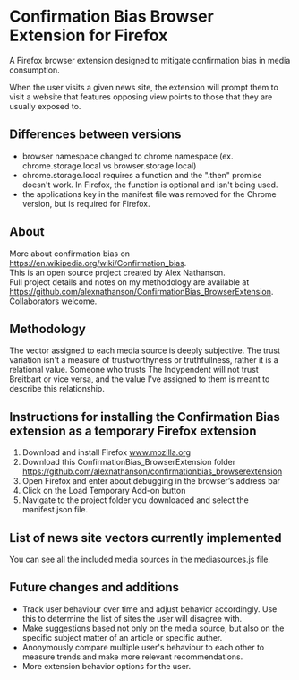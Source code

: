 # Confirmation Bias Browser Extension for Firefox
A Firefox browser extension designed to mitigate confirmation bias in media consumption.

When the user visits a given news site, the extension will prompt them to visit a website that features opposing view points to those that they are usually exposed to. 


## Differences between versions
* browser namespace changed to chrome namespace (ex. chrome.storage.local vs browser.storage.local)
* chrome.storage.local requires a function and the ".then" promise doesn't work. In Firefox, the function is optional and isn't being used.
* the applications key in the manifest file was removed for the Chrome version, but is required for Firefox.


## About
More about confirmation bias on https://en.wikipedia.org/wiki/Confirmation_bias. <br>
This is an open source project created by Alex Nathanson. <br> 
Full project details and notes on my methodology are available at https://github.com/alexnathanson/ConfirmationBias_BrowserExtension. <br>
Collaborators welcome. 

## Methodology
The vector assigned to each media source is deeply subjective. The trust variation isn't a measure of trustworthyness or truthfullness, rather it is a relational value. Someone who trusts The Indypendent will not trust Breitbart or vice versa, and the value I've assigned to them is meant to describe this relationship.

## Instructions for installing the Confirmation Bias extension as a temporary Firefox extension
1) Download and install Firefox www.mozilla.org
2) Download this ConfirmationBias_BrowserExtension folder https://github.com/alexnathanson/confirmationbias_browserextension
3) Open Firefox and enter about:debugging in the browser’s address bar
4) Click on the Load Temporary Add-on button
5) Navigate to the project folder you downloaded and select the manifest.json file.

## List of news site vectors currently implemented <br>
You can see all the included media sources in the mediasources.js file.
  
## Future changes and additions
* Track user behaviour over time and adjust behavior accordingly. Use this to determine the list of sites the user will disagree with.
* Make suggestions based not only on the media source, but also on the specific subject matter of an article or specific auther. 
* Anonymously compare multiple user's behaviour to each other to measure trends and make more relevant recommendations.
* More extension behavior options for the user.
